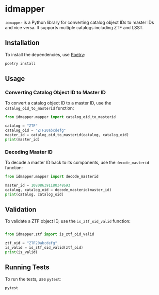 # idmapper

`idmapper` is a Python library for converting catalog object IDs to master IDs and vice versa. It supports multiple catalogs including ZTF and LSST.

## Installation

To install the dependencies, use [Poetry](https://python-poetry.org/):

```sh
poetry install
```

## Usage

### Converting Catalog Object ID to Master ID

To convert a catalog object ID to a master ID, use the `catalog_oid_to_masterid` function:

```python
from idmapper.mapper import catalog_oid_to_masterid

catalog = "ZTF"
catalog_oid = "ZTF20abcdefg"
master_id = catalog_oid_to_masterid(catalog, catalog_oid)
print(master_id)
```

### Decoding Master ID

To decode a master ID back to its components, use the `decode_masterid` function:

```python
from idmapper.mapper import decode_masterid

master_id = 108086391180348693
catalog, catalog_oid = decode_masterid(master_id)
print(catalog, catalog_oid)
```

## Validation

To validate a ZTF object ID, use the `is_ztf_oid_valid` function:

```python

from idmapper.ztf import is_ztf_oid_valid

ztf_oid = "ZTF20abcdefg"
is_valid = is_ztf_oid_valid(ztf_oid)
print(is_valid)
```

## Running Tests

To run the tests, use `pytest`:

```sh
pytest
```
